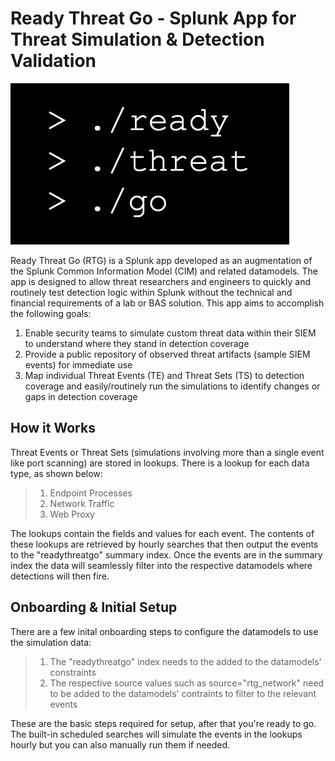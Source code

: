 # Ready Threat Go - Splunk App for Threat Simulation & Detection Validation
![Alt text](Logo.png)

Ready Threat Go (RTG) is a Splunk app developed as an augmentation of the Splunk Common Information Model (CIM) and related datamodels. The app is designed to allow threat researchers and engineers to quickly and routinely test detection logic within Splunk without the technical and financial requirements of a lab or BAS solution. This app aims to accomplish the following goals:

1. Enable security teams to simulate custom threat data within their SIEM to understand where they stand in detection coverage
2. Provide a public repository of observed threat artifacts (sample SIEM events) for immediate use
3. Map individual Threat Events (TE) and Threat Sets (TS) to detection coverage and easily/routinely run the simulations to identify changes or gaps in detection coverage

## How it Works
Threat Events or Threat Sets (simulations involving more than a single event like port scanning) are stored in lookups. There is a lookup for each data type, as shown below:
> 1. Endpoint Processes
> 2. Network Traffic
> 3. Web Proxy

The lookups contain the fields and values for each event. The contents of these lookups are retrieved by hourly searches that then output the events to the "readythreatgo" summary index. Once the events are in the summary index the data will seamlessly filter into the respective datamodels where detections will then fire. 

## Onboarding & Initial Setup
There are a few inital onboarding steps to configure the datamodels to use the simulation data:
> 1. The "readythreatgo" index needs to the added to the datamodels' constraints
> 2. The respective source values such as source="rtg_network" need to be added to the datamodels' contraints to filter to the relevant events

These are the basic steps required for setup, after that you're ready to go. The built-in scheduled searches will simulate the events in the lookups hourly but you can also manually run them if needed.
